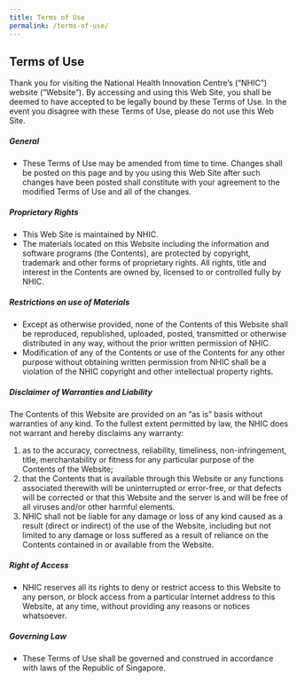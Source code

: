 ```yaml
---
title: Terms of Use
permalink: /terms-of-use/
---
```

Terms of Use
------------

Thank you for visiting the National Health Innovation Centre’s (“NHIC”) website (“Website”). By accessing and using this Web Site, you shall be deemed to have accepted to be legally bound by these Terms of Use. In the event you disagree with these Terms of Use, please do not use this Web Site.

##### General

*   These Terms of Use may be amended from time to time. Changes shall be posted on this page and by you using this Web Site after such changes have been posted shall constitute with your agreement to the modified Terms of Use and all of the changes.

##### Proprietary Rights

*   This Web Site is maintained by NHIC.
*   The materials located on this Website including the information and software programs (the Contents), are protected by copyright, trademark and other forms of proprietary rights. All rights, title and interest in the Contents are owned by, licensed to or controlled fully by NHIC.

##### Restrictions on use of Materials

*   Except as otherwise provided, none of the Contents of this Website shall be reproduced, republished, uploaded, posted, transmitted or otherwise distributed in any way, without the prior written permission of NHIC.
*   Modification of any of the Contents or use of the Contents for any other purpose without obtaining written permission from NHIC shall be a violation of the NHIC copyright and other intellectual property rights.

##### Disclaimer of Warranties and Liability

The Contents of this Website are provided on an “as is” basis without warranties of any kind. To the fullest extent permitted by law, the NHIC does not warrant and hereby disclaims any warranty:

1.  as to the accuracy, correctness, reliability, timeliness, non-infringement, title, merchantability or fitness for any particular purpose of the Contents of the Website;
2.  that the Contents that is available through this Website or any functions associated therewith will be uninterrupted or error-free, or that defects will be corrected or that this Website and the server is and will be free of all viruses and/or other harmful elements.
3.  NHIC shall not be liable for any damage or loss of any kind caused as a result (direct or indirect) of the use of the Website, including but not limited to any damage or loss suffered as a result of reliance on the Contents contained in or available from the Website.

##### Right of Access

*   NHIC reserves all its rights to deny or restrict access to this Website to any person, or block access from a particular Internet address to this Website, at any time, without providing any reasons or notices whatsoever.

##### Governing Law

*   These Terms of Use shall be governed and construed in accordance with laws of the Republic of Singapore.
